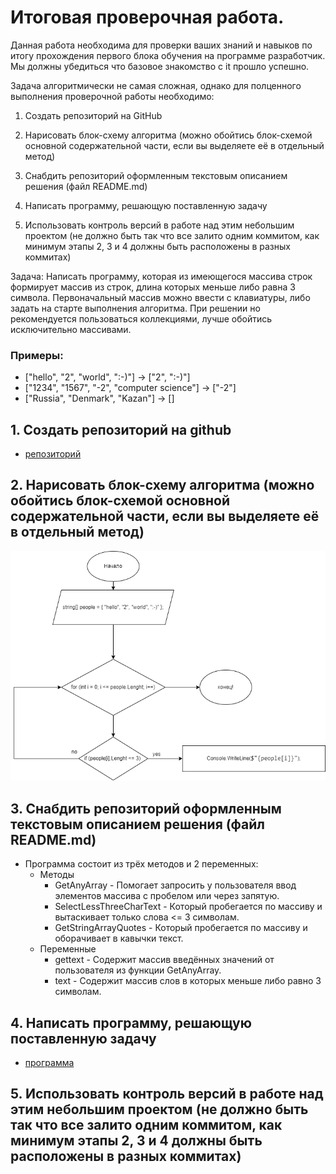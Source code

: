 # Итоговая проверочная работа.

Данная работа необходима для проверки ваших знаний и навыков по итогу прохождения первого блока обучения
на программе разработчик. Мы должны убедиться что базовое знакомство с it прошло успешно.

Задача алгоритмически не самая сложная, однако для полценного выполнения проверочной работы необходимо:

1. Создать репозиторий на GitHub

2. Нарисовать блок-схему алгоритма (можно обойтись блок-схемой основной содержательной части, если вы
   выделяете её в отдельный метод)

3. Снабдить репозиторий оформленным текстовым описанием решения (файл README.md)

4. Написать программу, решающую поставленную задачу

5. Использовать контроль версий в работе над этим небольшим проектом (не должно быть так что все залито
   одним коммитом, как минимум этапы 2, 3 и 4 должны быть расположены в разных коммитах)



Задача: Написать программу, которая из имеющегося массива строк формирует массив из строк, длина которых
меньше либо равна 3 символа. Первоначальный массив можно ввести с клавиатуры, либо задать на старте
выполнения алгоритма. При решении но рекомендуется пользоваться коллекциями, лучше обойтись
исключительно массивами.

### Примеры:

* ["hello", "2", "world", ":-)"] -> ["2", ":-)"]
* ["1234", "1567", "-2", "computer science"] -> ["-2"]
* ["Russia", "Denmark", "Kazan"] -> []

## 1. Создать репозиторий на github
* [репозиторий](https://github.com/Vilina-G/test_DZ)
## 2. Нарисовать блок-схему алгоритма (можно обойтись блок-схемой основной содержательной части, если вы выделяете её в отдельный метод)
![картинка блок схемы](block_schema.drawio.png)

## 3. Снабдить репозиторий оформленным текстовым описанием решения (файл README.md)

* Программа состоит из трёх методов и 2 переменных:
  * Методы
    * GetAnyArray - Помогает запросить у пользователя ввод элементов массива с пробелом или через запятую.
    * SelectLessThreeCharText - Который пробегается по массиву и вытаскивает только слова <= 3 символам.
    * GetStringArrayQuotes - Который пробегается по массиву и оборачивает в кавычки текст.
  * Переменные
    * gettext - Содержит массив введённых значений от пользователя из функции GetAnyArray.
    * text - Содержит массив слов в которых меньше либо равно 3 символам.
## 4. Написать программу, решающую поставленную задачу
* [программа]()

## 5. Использовать контроль версий в работе над этим небольшим проектом (не должно быть так что все залито одним коммитом, как минимум этапы 2, 3 и 4 должны быть расположены в разных коммитах)

